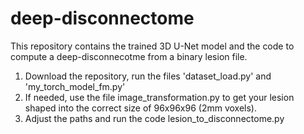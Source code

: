 # deep-disconnectome
This repository contains the trained 3D U-Net model and the code to compute a deep-disconnecotme from a binary lesion file.

1) Download the repository, run the files 'dataset_load.py' and 'my_torch_model_fm.py'
2) If needed, use the file image_transformation.py to get your lesion shaped into the correct size of 96x96x96 (2mm voxels).
3) Adjust the paths and run the code lesion_to_disconnectome.py
